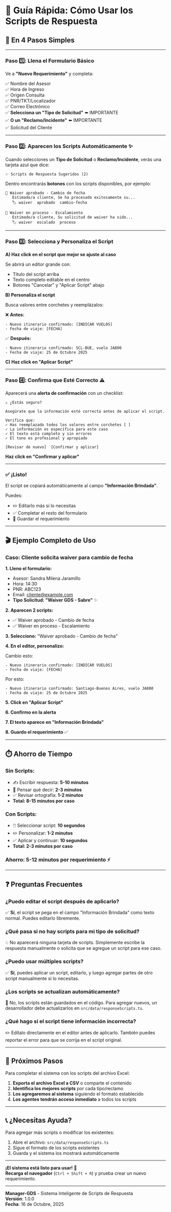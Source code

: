 # 📖 Guía Rápida: Cómo Usar los Scripts de Respuesta

## 🎯 En 4 Pasos Simples

---

### **Paso 1️⃣: Llena el Formulario Básico**

Ve a **"Nuevo Requerimiento"** y completa:

✅ Nombre del Asesor  
✅ Hora de Ingreso  
✅ Origen Consulta  
✅ PNR/TKT/Localizador  
✅ Correo Electrónico  
✅ **Selecciona un "Tipo de Solicitud"** ⬅️ IMPORTANTE  
✅ **O un "Reclamo/Incidente"** ⬅️ IMPORTANTE  
✅ Solicitud del Cliente  

---

### **Paso 2️⃣: Aparecen los Scripts Automáticamente** ✨

Cuando selecciones un **Tipo de Solicitud** o **Reclamo/Incidente**, verás una tarjeta azul que dice:

```
✨ Scripts de Respuesta Sugeridos (2)
```

Dentro encontrarás **botones** con los scripts disponibles, por ejemplo:

```
📄 Waiver aprobado - Cambio de fecha
   Estimado/a cliente, Se ha procesado exitosamente su...
   🏷️ waiver  aprobado  cambio-fecha

📄 Waiver en proceso - Escalamiento
   Estimado/a cliente, Su solicitud de waiver ha sido...
   🏷️ waiver  escalado  proceso
```

---

### **Paso 3️⃣: Selecciona y Personaliza el Script**

**A) Haz click en el script que mejor se ajuste al caso**

Se abrirá un editor grande con:
- Título del script arriba
- Texto completo editable en el centro
- Botones "Cancelar" y "Aplicar Script" abajo

**B) Personaliza el script**

Busca valores entre corchetes y reemplázalos:

❌ **Antes:**
```
- Nuevo itinerario confirmado: [INDICAR VUELOS]
- Fecha de viaje: [FECHA]
```

✅ **Después:**
```
- Nuevo itinerario confirmado: SCL-BUE, vuelo JA800
- Fecha de viaje: 25 de Octubre 2025
```

**C) Haz click en "Aplicar Script"**

---

### **Paso 4️⃣: Confirma que Esté Correcto** ⚠️

Aparecerá una **alerta de confirmación** con un checklist:

```
⚠️ ¿Estás seguro?

Asegúrate que la información esté correcta antes de aplicar el script.

Verifica que:
✓ Has reemplazado todos los valores entre corchetes [ ]
✓ La información es específica para este caso
✓ El texto está completo y sin errores
✓ El tono es profesional y apropiado

[Revisar de nuevo]  [Confirmar y aplicar]
```

**Haz click en "Confirmar y aplicar"**

---

### **✅ ¡Listo!**

El script se copiará automáticamente al campo **"Información Brindada"**.

Puedes:
- ✏️ Editarlo más si lo necesitas
- ✅ Completar el resto del formulario
- 💾 Guardar el requerimiento

---

## 🎬 Ejemplo Completo de Uso

### **Caso:** Cliente solicita waiver para cambio de fecha

**1. Lleno el formulario:**
- Asesor: Sandra Milena Jaramillo
- Hora: 14:30
- PNR: ABC123
- Email: cliente@example.com
- **Tipo Solicitud: "Waiver GDS - Sabre"** ✨

**2. Aparecen 2 scripts:**
- ✅ Waiver aprobado - Cambio de fecha
- ✅ Waiver en proceso - Escalamiento

**3. Selecciono:** "Waiver aprobado - Cambio de fecha"

**4. En el editor, personalizo:**

Cambio esto:
```
- Nuevo itinerario confirmado: [INDICAR VUELOS]
- Fecha de viaje: [FECHA]
```

Por esto:
```
- Nuevo itinerario confirmado: Santiago-Buenos Aires, vuelo JA800
- Fecha de viaje: 25 de Octubre 2025
```

**5. Click en "Aplicar Script"**

**6. Confirmo en la alerta**

**7. El texto aparece en "Información Brindada"**

**8. Guardo el requerimiento** ✅

---

## ⏱️ Ahorro de Tiempo

### Sin Scripts:
- ✍️ Escribir respuesta: **5-10 minutos**
- 🤔 Pensar qué decir: **2-3 minutos**
- ✅ Revisar ortografía: **1-2 minutos**
- **Total: 8-15 minutos por caso**

### Con Scripts:
- 🖱️ Seleccionar script: **10 segundos**
- ✏️ Personalizar: **1-2 minutos**
- ✅ Aplicar y continuar: **10 segundos**
- **Total: 2-3 minutos por caso**

### **Ahorro: 5-12 minutos por requerimiento** ⚡

---

## ❓ Preguntas Frecuentes

### ¿Puedo editar el script después de aplicarlo?
✅ **Sí**, el script se pega en el campo "Información Brindada" como texto normal. Puedes editarlo libremente.

### ¿Qué pasa si no hay scripts para mi tipo de solicitud?
💡 No aparecerá ninguna tarjeta de scripts. Simplemente escribe la respuesta manualmente o solicita que se agregue un script para ese caso.

### ¿Puedo usar múltiples scripts?
✅ **Sí**, puedes aplicar un script, editarlo, y luego agregar partes de otro script manualmente si lo necesitas.

### ¿Los scripts se actualizan automáticamente?
📝 No, los scripts están guardados en el código. Para agregar nuevos, un desarrollador debe actualizarlos en `src/data/responseScripts.ts`.

### ¿Qué hago si el script tiene información incorrecta?
✏️ Edítalo directamente en el editor antes de aplicarlo. También puedes reportar el error para que se corrija en el script original.

---

## 🚀 Próximos Pasos

Para completar el sistema con los scripts del archivo Excel:

1. **Exporta el archivo Excel a CSV** o comparte el contenido
2. **Identifica los mejores scripts** por cada tipo/reclamo
3. **Los agregaremos al sistema** siguiendo el formato establecido
4. **Los agentes tendrán acceso inmediato** a todos los scripts

---

## 📞 ¿Necesitas Ayuda?

Para agregar más scripts o modificar los existentes:
1. Abre el archivo: `src/data/responseScripts.ts`
2. Sigue el formato de los scripts existentes
3. Guarda y el sistema los mostrará automáticamente

---

**¡El sistema está listo para usar!** 🎉  
**Recarga el navegador** (`Ctrl + Shift + R`) y prueba crear un nuevo requerimiento.

---

**Manager-GDS** - Sistema Inteligente de Scripts de Respuesta  
**Versión**: 1.0.0  
**Fecha**: 16 de Octubre, 2025



